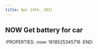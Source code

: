 ```yaml
---
title: Apr 14th, 2021
---
```


## NOW Get battery for car
:PROPERTIES:
:now: 1618525345716
:END:
##
